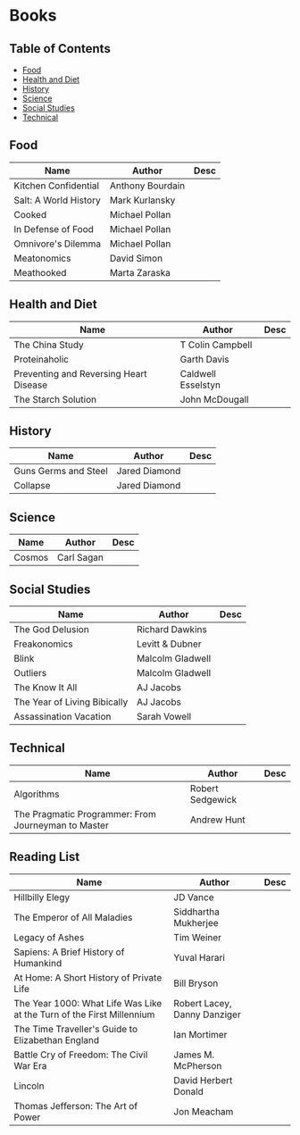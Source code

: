# Books

## Table of Contents
* [Food](#food)
* [Health and Diet](#health-and-diet)
* [History](#history)
* [Science](#science)
* [Social Studies](#social-studies)
* [Technical](#technical)

## Food

| Name | Author | Desc |
|------|--------|------|
| Kitchen Confidential | Anthony Bourdain ||
| Salt: A World History | Mark Kurlansky ||
| Cooked | Michael Pollan ||
| In Defense of Food | Michael Pollan ||
| Omnivore's Dilemma | Michael Pollan | |
| Meatonomics | David Simon ||
| Meathooked | Marta Zaraska ||

## Health and Diet

| Name | Author | Desc |
|------|--------|------|
| The China Study | T Colin Campbell | |
| Proteinaholic | Garth Davis | |
| Preventing and Reversing Heart Disease | Caldwell Esselstyn | |
| The Starch Solution | John McDougall | |

## History

| Name | Author | Desc |
|------|--------|------|
| Guns Germs and Steel | Jared Diamond ||
| Collapse | Jared Diamond ||


## Science

| Name | Author | Desc |
|------|--------|------|
| Cosmos | Carl Sagan ||

## Social Studies

| Name | Author | Desc |
|------|--------|------|
| The God Delusion | Richard Dawkins ||
| Freakonomics | Levitt & Dubner | |
| Blink | Malcolm Gladwell ||
| Outliers | Malcolm Gladwell ||
| The Know It All | AJ Jacobs ||
| The Year of Living Bibically | AJ Jacobs ||
| Assassination Vacation | Sarah Vowell ||



## Technical

| Name | Author | Desc |
|------|--------|------|
| Algorithms | Robert Sedgewick ||
| The Pragmatic Programmer: From Journeyman to Master | Andrew Hunt ||

## Reading List

| Name | Author | Desc |
|------|--------|------|
| Hillbilly Elegy | JD Vance ||
| The Emperor of All Maladies | Siddhartha Mukherjee ||
| Legacy of Ashes | Tim Weiner ||
| Sapiens: A Brief History of Humankind | Yuval Harari ||
| At Home: A Short History of Private Life | Bill Bryson ||
| The Year 1000: What Life Was Like at the Turn of the First Millennium | Robert Lacey, Danny Danziger | |
| The Time Traveller's Guide to Elizabethan England | Ian Mortimer ||
| Battle Cry of Freedom: The Civil War Era | James M. McPherson ||
| Lincoln | David Herbert Donald ||
| Thomas Jefferson: The Art of Power | Jon Meacham ||
